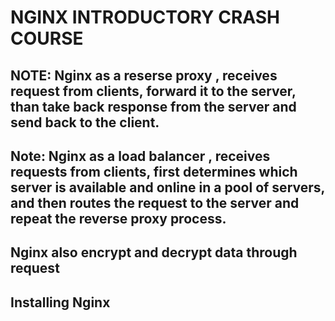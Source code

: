 # NGINX INTRODUCTORY  CRASH COURSE

## NOTE: Nginx as a reserse proxy , receives request from clients, forward it to the server, than take back response  from the server and send back to the client.

## Note: Nginx as a load balancer , receives requests from clients, first determines which server is available and online in a pool of servers, and then routes the request to the server and repeat the reverse proxy process.

 ## Nginx also encrypt and decrypt data through request

 ## Installing Nginx
 
